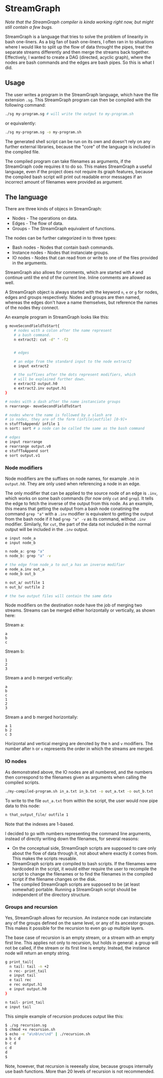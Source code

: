 # StreamGraph

*Note that the StreamGraph compiler is kinda working right now, but might still contain a few bugs.*

StreamGraph is a language that tries to solve the problem of linearity in bash one-liners. As a big fan of bash one-liners, I often ran in to situations where I would like to split up the flow of data throught the pipes, treat the separate streams differently and then merge the streams back together. Effectively, I wanted to create a DAG (directed, acyclic graph), where the nodes are bash commands and the edges are bash pipes. So this is what I did.

## Usage

The user writes a program in the StreamGraph language, which have the file extension `.sg`. This StreamGraph program can then be compiled with the following command:

```bash
./sg my-program.sg # will write the output to my-program.sh
```

or equivalently:
```bash
./sg my-program.sg -o my-program.sh
```

The generated shell script can be run on its own and doesn't rely on any further external libraries, because the "core" of the language is included in the compiled file.

The compiled program can take filenames as arguments, if the StreamGraph code requires it to do so. This makes StreamGraph a useful language, even if the project does not require its graph features, because the compiled bash script will print out readable error messages if an incorrect amount of filenames were provided as argument.


## The language

There are three kinds of objecs in StreamGraph:
* Nodes - The operations on data.
* Edges - The flow of data.
* Groups - The StreamGraph equivalent of functions.

The nodes can be further categorized in to three types:
* Bash nodes - Nodes that contain bash commands.
* Instance nodes - Nodes that instanciate groups.
* IO nodes - Nodes that can read from or write to one of the files provided in the arguments.

StreamGraph also allows for comments, which are started with `#` and continue until the end of the current line. Inline comments are allowed as well.

A StreamGraph object is always started with the keyword `n`, `e` or `g` for nodes, edges and groups respectively. Nodes and groups are then named, whereas the edges don't have a name themselves, but reference the names of the nodes they connect. 

An example program in StreamGraph looks like this:
```bash
g moveSecondFieldToStart{
    # nodes with a colon after the name represent
    # a bash command.
    n extract2: cut -d" " -f2


    # edges

    # an edge from the standard input to the node extract2
    e input extract2

    # the suffixes after the dots represent modifiers, which
    # will be explained further down.
    e extract2 output.h0
    e extract2.inv output.h1
}

# nodes with a dash after the name instanciate groups
n rearrange- moveSecondFieldToStart

# nodes where the name is followed by a slash are
# io nodes, they are of the form (infile|outfile) [0-9]+
n stuffToAppend/ infile 1 
n sort: sort # a node can be called the same as the bash command

# edges
e input rearrange
e rearrange output.v0
e stuffToAppend sort
e sort output.v1
```

### Node modifiers

Node modifiers are the suffixes on node names, for example `.h0` in `output.h0`. They are only used when referencing a node in an edge.

The only modifier that can be applied to the source node of an edge is `.inv`, which works on some bash commands (for now only `cut` and `grep`). It tells the edge to fetch the inverse of the output from this node. As an example, this means that getting the output from a bash node conatining the command `grep "a"` with a `.inv` modifier is equivalent to getting the output from the bash node if it had `grep "a" -v` as its command, without `.inv` modifier. Similarly, for `cut`, the part of the data not included in the normal output will be included in the `.inv` output.

```bash
e input node_a
e input node_b

n node_a: grep "a"
n node_b: grep "a" -v

# the edge from node_a to out_a has an inverse modifier
e node_a.inv out_a
e node_b out_b

n out_a/ outfile 1
n out_b/ outfile 2

# the two output files will contain the same data
```

Node modifiers on the destination node have the job of merging two streams. Streams can be merged either horizontally or vertically, as shown here:

Stream a:
```
a
b
c
```

Stream b:
```
1
2
3
```

Stream a and b merged vertically:
```
a
b
c
1
2
3
```

Stream a and b merged horizontally:
```
a 1
b 2
c 3
```

Horizontal and vertical merging are denoted by the `h` and `v` modifiers. The number after `h` or `v` represents the order in which the streams are merged.

### IO nodes

As demonstrated above, the IO nodes are all numbered, and the numbers then correspond to the filenames given as arguments when calling the compiled scripts.
```bash
./my-compiled-program.sh in_a.txt in_b.txt -o out_a.txt -o out_b.txt
```

To write to the file `out_a.txt` from within the script, the user would now pipe data to this node:
```bash
n that_output_file/ outfile 1
```
Note that the indexes are 1-based.

I decided to go with numbers representing the command line arguments, instead of directly writing down the filenames, for several reasons:
* On the conceptual side, StreamGraph scripts are supposed to care only about the flow of data through it, not about where exactly it comes from. This makes the scripts reusable.
* StreamGraph scripts are compiled to bash scripts. If the filenames were hardcoded in the script, it would either require the user to recompile the script to change the filenames or to find the filenames in the compiled script if the filename changes on the disk.
* The compiled StreamGraph scripts are supposed to be (at least somewhat) portable. Running a StreamGraph script should be independent of the directory structure.

### Groups and recursion

Yes, StreamGraph allows for recursion. An instance node can instanciate any of the groups defined on the same level, or any of its ancestor groups. This makes it possible for the recursion to even go up multiple layers.

The base case of recursion is an empty stream, or a stream with an empty first line. This applies not only to recursion, but holds in general: a group will not be called, if the stream or its first line is empty. Instead, the instance node will return an empty string.

```bash
g print_tail{
  n tail: tail -n +2
  n rec- print_tail
  e input tail
  e tail rec
  e rec output.h1
  e input output.h0
}

n tail- print_tail
e input tail
```
This simple example of recursion produces output like this:

```bash
$ ./sg recursion.sg
$ chmod +x recursion.sh
$ echo -e "a\nb\nc\nd" | ./recursion.sh
a b c d 
b c d 
c d 
d
$
```

Note, however, that recursion is reeeeally slow, because groups internally use bash functions. More than 20 levels of recursion is not recommended.
